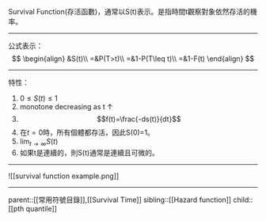 Survival Function(存活函數)，通常以S(t)表示。是指時間t觀察對象依然存活的機率。
- - -
公式表示：
$$
\begin{align}
&S(t)\\
=&P(T>t)\\
=&1-P(T\leq t)\\
=&1-F(t)
\end{align}
$$
- - -
特性：
1. $0\leq S(t)\leq 1$
2. monotone decreasing as t $\uparrow$
3. $$f(t)=\frac{-ds(t)}{dt}$$
4. 在$t=0$時，所有個體都存活，因此S(0)=1。
5. $\lim_{t\rightarrow \infty}S(t)$
6. 如果t是連續的，則S(t)通常是連續且可微的。
- - -
![[survival function example.png]]
- - -
parent::[[常用符號目錄]],[[Survival Time]]
sibling::[[Hazard function]]
child::[[pth quantile]]